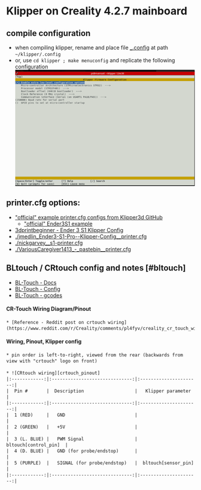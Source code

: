 # Klipper on Creality 4.2.7 mainboard

## compile configuration
+ when compiling klipper, rename and place file [_.config](./_.config) at path `~/klipper/.config`
+ or, use `cd klipper ; make menuconfig`
  and replicate the following configuration
  ![klipper menuconfig screenshot](./klipper_menuconfig_screenshot.png)



## printer.cfg options:
+ ["official" example printer.cfg configs from Klipper3d GitHub](https://github.com/Klipper3d/klipper/tree/master/config)
  + ["official" Ender3S1 example](./printer-creality-ender3-s1-2021.cfg)
+ [3dprintbeginner - Ender 3 S1 Klipper Config](https://3dprintbeginner.com/wp-content/uploads/2022/02/Ender-3-S1-Klipper-Config-1.zip)
+ [./jmedlin_Ender3-S1-Pro--Klipper-Config__printer.cfg](https://github.com/jmedlin/Ender3-S1-Pro--Klipper-Config/blob/main/README.md)
+ [./nickgarvey__s1-printer.cfg](https://gist.github.com/nickgarvey/b52aa81e0ef14dca58a501880d07df46)
+ [./VariousCaregiver1413_-_pastebin__printer.cfg](https://pastebin.com/m3vdX6Lk)



## BLtouch / CRtouch config and notes [#bltouch]

  + [BL-Touch - Docs](https://www.klipper3d.org/BLTouch.html#initial-tests)
  + [BL-Touch - Config](https://www.klipper3d.org/Config_Reference.html?h=bltouch#bltouch)
  + [BL-Touch - gcodes](https://www.klipper3d.org/G-Codes.html#bltouch)

  #### CR-Touch Wiring Diagram/Pinout
    * [Reference - Reddit post on crtouch wiring](https://www.reddit.com/r/Creality/comments/pl4fyv/creality_cr_touch_wiring_diagrampinout/)
  
  #### Wiring, Pinout, Klipper config
    * pin order is left-to-right, viewed from the rear (backwards from view with "crtouch" logo on front)

    * ![CRtouch wiring][crtouch_pinout]
    |:------------:|:------------------------------:|:----------------------:|
    |  Pin #       |  Description                   |   Klipper parameter    |
    |:------------:|:------------------------------:|:----------------------:|
    |  1 (RED)     |   GND                          |                        |
    |  2 (GREEN)   |   +5V                          |                        |
    |  3 (L. BLUE) |   PWM Signal                   |  bltouch[control_pin]  |
    |  4 (D. BLUE) |   GND (for probe/endstop)      |                        |
    |  5 (PURPLE)  |   SIGNAL (for probe/endstop)   |  bltouch[sensor_pin]   |
    |:------------:|:------------------------------:|:----------------------:|



[crtouch_pinout]: https://preview.redd.it/t8x2xttg6xv81.png
